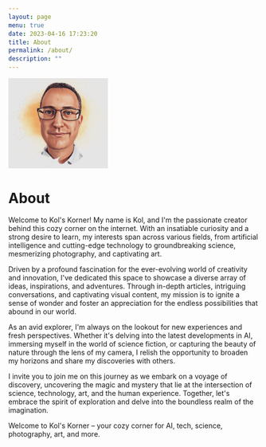 ```yaml
---
layout: page
menu: true
date: 2023-04-16 17:23:20
title: About
permalink: /about/
description: ""
---
```

<img class="img-rounded" src="assets/img/uploads/3bc6514aa31bcb0e17bf6fc74437dfe9d5f3ecd7-edit.jpeg" alt="Kol Tregaskes" width="200"> 

# About

<!--StartFragment-->

Welcome to Kol's Korner! My name is Kol, and I'm the passionate creator behind this cozy corner on the internet. With an insatiable curiosity and a strong desire to learn, my interests span across various fields, from artificial intelligence and cutting-edge technology to groundbreaking science, mesmerizing photography, and captivating art.

Driven by a profound fascination for the ever-evolving world of creativity and innovation, I've dedicated this space to showcase a diverse array of ideas, inspirations, and adventures. Through in-depth articles, intriguing conversations, and captivating visual content, my mission is to ignite a sense of wonder and foster an appreciation for the endless possibilities that abound in our world.

As an avid explorer, I'm always on the lookout for new experiences and fresh perspectives. Whether it's delving into the latest developments in AI, immersing myself in the world of science fiction, or capturing the beauty of nature through the lens of my camera, I relish the opportunity to broaden my horizons and share my discoveries with others.

I invite you to join me on this journey as we embark on a voyage of discovery, uncovering the magic and mystery that lie at the intersection of science, technology, art, and the human experience. Together, let's embrace the spirit of exploration and delve into the boundless realm of the imagination.

Welcome to Kol's Korner – your cozy corner for AI, tech, science, photography, art, and more.

<!--EndFragment-->